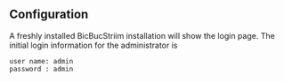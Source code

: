 ## Configuration

A freshly installed BicBucStriim installation will show the login page. The initial login information for the administrator is

    user name: admin
    password : admin
